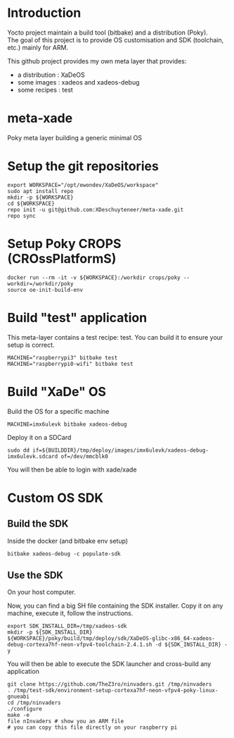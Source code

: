 # Introduction
Yocto project maintain a build tool (bitbake) and a distribution (Poky).<br/>
The goal of this project is to provide OS customisation and SDK (toolchain, etc.) mainly for ARM.<br/>

This github project provides my own meta layer that provides:
* a distribution : XaDeOS
* some images : xadeos and xadeos-debug
* some recipes : test

# meta-xade
Poky meta layer building a generic minimal OS

# Setup the git repositories
```
export WORKSPACE="/opt/ewondev/XaDeOS/workspace"
sudo apt install repo
mkdir -p ${WORKSPACE}
cd ${WORKSPACE}
repo init -u git@github.com:XDeschuyteneer/meta-xade.git
repo sync
```

# Setup Poky CROPS (CROssPlatformS)
```
docker run --rm -it -v ${WORKSPACE}:/workdir crops/poky --workdir=/workdir/poky
source oe-init-build-env
```

# Build "test" application

This meta-layer contains a test recipe: test.
You can build it to ensure your setup is correct.

```
MACHINE="raspberrypi3" bitbake test
MACHINE="raspberrypi0-wifi" bitbake test
```

# Build "XaDe" OS

Build the OS for a specific machine

```
MACHINE=imx6ulevk bitbake xadeos-debug
```

Deploy it on a SDCard

```
sudo dd if=${BUILDDIR}/tmp/deploy/images/imx6ulevk/xadeos-debug-imx6ulevk.sdcard of=/dev/mmcblk0
```

You will then be able to login with xade/xade

# Custom OS SDK

## Build the SDK

Inside the docker (and bitbake env setup)

```
bitbake xadeos-debug -c populate-sdk
```

## Use the SDK

On your host computer.

Now, you can find a big SH file containing the SDK installer.
Copy it on any machine, execute it, follow the instructions.
```
export SDK_INSTALL_DIR=/tmp/xadeos-sdk
mkdir -p ${SDK_INSTALL_DIR}
${WORKSPACE}/poky/build/tmp/deploy/sdk/XaDeOS-glibc-x86_64-xadeos-debug-cortexa7hf-neon-vfpv4-toolchain-2.4.1.sh -d ${SDK_INSTALL_DIR} -y
```

You will then be able to execute the SDK launcher and cross-build any application

```
git clone https://github.com/TheZ3ro/ninvaders.git /tmp/ninvaders
. /tmp/test-sdk/environment-setup-cortexa7hf-neon-vfpv4-poky-linux-gnueabi
cd /tmp/ninvaders
./configure
make -e
file nInvaders # show you an ARM file
# you can copy this file directly on your raspberry pi
```